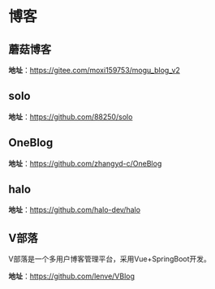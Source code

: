 # 博客

## 蘑菇博客

**地址**：https://gitee.com/moxi159753/mogu_blog_v2

## solo

**地址**：https://github.com/88250/solo

## OneBlog

**地址**：https://github.com/zhangyd-c/OneBlog

## halo

**地址**：https://github.com/halo-dev/halo

## V部落

V部落是一个多用户博客管理平台，采用Vue+SpringBoot开发。

**地址**：https://github.com/lenve/VBlog